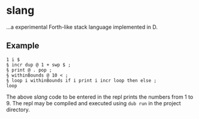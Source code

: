 # slang

…a experimental Forth-like stack language implemented in D.

## Example

	1 i $
	§ incr dup @ 1 + swp $ ;
	§ print @ . pop ;
	§ withinBounds @ 10 < ;
	§ loop i withinBounds if i print i incr loop then else ;
	loop

The above _slang_ code to be entered in the repl prints the numbers from 1 to 9. The repl may be compiled and executed using `dub run` in the project directory.
